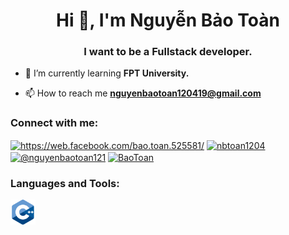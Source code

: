 <h1 align="center">Hi 👋, I'm Nguyễn Bảo Toàn</h1>
<h3 align="center">I want to be a Fullstack developer.</h3>

- 🌱 I’m currently learning **FPT University.**

- 📫 How to reach me **nguyenbaotoan120419@gmail.com**

<h3 align="left">Connect with me:</h3>
<p align="left">
<a href="https://fb.com/https://web.facebook.com/bao.toan.525581/" target="blank"><img align="center" src="https://raw.githubusercontent.com/rahuldkjain/github-profile-readme-generator/master/src/images/icons/Social/facebook.svg" alt="https://web.facebook.com/bao.toan.525581/" height="30" width="40" /></a>
<a href="https://www.leetcode.com/nbtoan1204" target="blank"><img align="center" src="https://raw.githubusercontent.com/rahuldkjain/github-profile-readme-generator/master/src/images/icons/Social/leet-code.svg" alt="nbtoan1204" height="30" width="40" /></a>
<a href="https://www.hackerearth.com/@nguyenbaotoan121" target="blank"><img align="center" src="https://raw.githubusercontent.com/rahuldkjain/github-profile-readme-generator/master/src/images/icons/Social/hackerearth.svg" alt="@nguyenbaotoan121" height="30" width="40" /></a>
<a href="https://discord.gg/BaoToan" target="blank"><img align="center" src="https://raw.githubusercontent.com/rahuldkjain/github-profile-readme-generator/master/src/images/icons/Social/discord.svg" alt="BaoToan" height="30" width="40" /></a>
</p>

<h3 align="left">Languages and Tools:</h3>
<p align="left"> <a href="https://www.w3schools.com/cpp/" target="_blank" rel="noreferrer"> <img src="https://raw.githubusercontent.com/devicons/devicon/master/icons/cplusplus/cplusplus-original.svg" alt="cplusplus" width="40" height="40"/> </a> </p>

